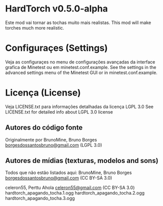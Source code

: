 HardTorch v0.5.0-alpha
======================

Este mod vai tornar as tochas muito mais realistas.
This mod will make torches much more realistic.

# Configuraçes (Settings)
Veja as configuraçes no menu de configurações avançadas da interface grafica de Minetest ou em minetest.conf.example.
See the settings in the advanced settings menu of the Minetest GUI or in minetest.conf.example.

# Licença (License)
Veja LICENSE.txt para informações detalhadas da licença LGPL 3.0
See LICENSE.txt for detailed info about LGPL 3.0 license

Autores do código fonte
-----------------------
Originalmente por BrunoMine, Bruno Borges <borgesdossantosbruno@gmail.com> (LGPL 3.0)

Autores de mídias (texturas, modelos and sons)
----------------------------------------------
Todos que não estão listados aqui:
BrunoMine, Bruno Borges <borgesdossantosbruno@gmail.com> (CC BY-SA 3.0)

celeron55, Perttu Ahola <celeron55@gmail.com> (CC BY-SA 3.0)
	hardtorch_apagando_tocha.1.ogg
	hardtorch_apagando_tocha.2.ogg
	hardtorch_apagando_tocha.3.ogg

